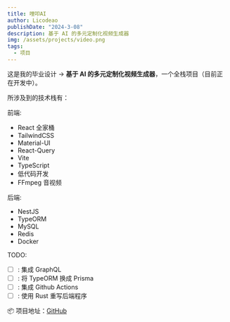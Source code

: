 ```yaml
---
title: 哩叩AI
author: Licodeao
publishDate: "2024-3-08"
description: 基于 AI 的多元定制化视频生成器
img: /assets/projects/video.png
tags:
  - 项目
---
```


这是我的毕业设计 → <strong>基于 AI 的多元定制化视频生成器</strong>，一个全栈项目（目前正在开发中）。

所涉及到的技术栈有：

前端:

- React 全家桶
- TailwindCSS
- Material-UI
- React-Query
- Vite
- TypeScript
- 低代码开发
- FFmpeg 音视频

后端:

- NestJS
- TypeORM
- MySQL
- Redis
- Docker

TODO:

- [ ] : 集成 GraphQL
- [ ] : 将 TypeORM 换成 Prisma
- [ ] : 集成 Github Actions
- [ ] : 使用 Rust 重写后端程序

📦 项目地址：[GitHub](https://github.com/Licodeao/lico-ai)
